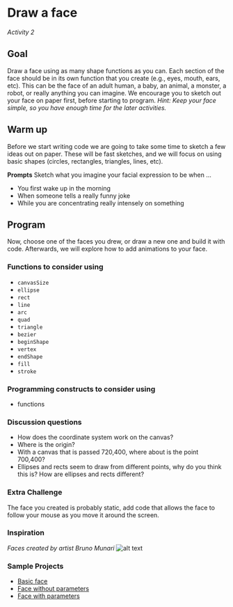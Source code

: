 # Draw a face
_Activity 2_

## Goal
Draw a face using as many shape functions as you can. Each section of the face should be in its own function that you create (e.g., eyes, mouth, ears, etc). This can be the face of an adult human, a baby, an animal, a monster, a robot, or really anything you can imagine. We encourage you to sketch out your face on paper first, before starting to program. _Hint: Keep your face simple, so you have enough time for the later activities._

## Warm up
Before we start writing code we are going to take some time to sketch a few ideas out on paper. These will be fast sketches, and we will focus on using basic shapes (circles, rectangles, triangles, lines, etc).

__Prompts__
Sketch what you imagine your facial expression to be when ...
* You first wake up in the morning
* When someone tells a really funny joke
* While you are concentrating really intensely on something

## Program
Now, choose one of the faces you drew, or draw a new one and build it with code. Afterwards, we will explore how to add animations to your face.

### Functions to consider using
* `canvasSize`
* `ellipse`
* `rect`
* `line`
* `arc`
* `quad`
* `triangle`
* `bezier`
* `beginShape`
* `vertex`
* `endShape`
* `fill`
* `stroke`

### Programming constructs to consider using
* functions

### Discussion questions
* How does the coordinate system work on the canvas?
* Where is the origin?
* With a canvas that is passed 720,400, where about is the point 700,400?
* Ellipses and rects seem to draw from different points, why do you think this is? How are ellipses and rects different?

### Extra Challenge
The face you created is probably static, add code that allows the face to follow your mouse as you move it around the screen.

### Inspiration
_Faces created by artist Bruno Munari_
![alt text][bruno-munari-faces]

[bruno-munari-faces]: https://github.com/susanev/p5js-workshops/blob/master/1-day-workshop/images/bruno-munari-faces.jpg "A variety of faces by Bruno Munari"

### Sample Projects
* [Basic face](./face-sample-projects/basic-face)
* [Face without parameters](./face-sample-projects/face-no-parameters)
* [Face with parameters](./face-sample-projects/face-with-parameters)
